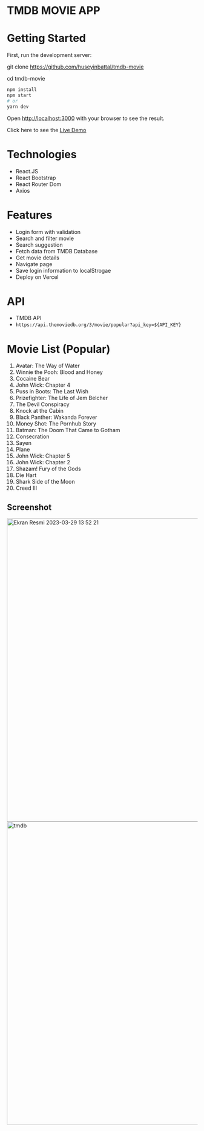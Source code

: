 # TMDB MOVIE APP

# Getting Started

First, run the development server:

git clone https://github.com/huseyinbattal/tmdb-movie

cd tmdb-movie

```bash
npm install
npm start
# or
yarn dev
```

Open [http://localhost:3000](http://localhost:3000) with your browser to see the result.

Click here to see the [Live Demo](https://tmdb-movie-seven.vercel.app/)

# Technologies
- React.JS
- React Bootstrap
- React Router Dom
- Axios

# Features
- Login form with validation
- Search and filter movie
- Search suggestion
- Fetch data from TMDB Database
- Get movie details
- Navigate page
- Save login information to localStrogae
- Deploy on Vercel

# API
- TMDB API
- `https://api.themoviedb.org/3/movie/popular?api_key=${API_KEY}`

# Movie List (Popular)
1. Avatar: The Way of Water
2. Winnie the Pooh: Blood and Honey
3. Cocaine Bear
4. John Wick: Chapter 4
5. Puss in Boots: The Last Wish
6. Prizefighter: The Life of Jem Belcher
7. The Devil Conspiracy
8. Knock at the Cabin
9. Black Panther: Wakanda Forever
10. Money Shot: The Pornhub Story
11. Batman: The Doom That Came to Gotham
12. Consecration
13. Sayen
14. Plane
15. John Wick: Chapter 5
16. John Wick: Chapter 2
17. Shazam! Fury of the Gods
18. Die Hart
19. Shark Side of the Moon
20. Creed III



## Screenshot

<img width="800" alt="Ekran Resmi 2023-03-29 13 52 21" src="https://user-images.githubusercontent.com/95706081/228511661-80a4a876-a651-4958-9eb5-9d39e5917b5a.png">


<img width="800" alt="tmdb" src="https://user-images.githubusercontent.com/95706081/228510615-c96b6437-a2d5-406a-8d3a-2841c61e5e18.png">
